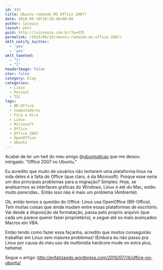 ```yaml
---
id: 435
title: Ubuntu rodando MS Office 2007?
date: 2010-09-10T10:28:40+00:00
author: lpsouza
layout: post
guid: http://luizsouza.com.br/?p=435
permalink: /2010/09/10/ubuntu-rodando-ms-office-2007/
aktt_notify_twitter:
  - 'yes'
  - 'yes'
aktt_tweeted:
  - "1"
  - "1"
headerImage: false
star: false
category: blog
categories:
  - Linux
  - Pessoal
  - TIC
tags:
  - BR-Office
  - Computadores
  - Fica a dica
  - Linux
  - Microsoft
  - Office
  - Office 2007
  - OpenOffice
  - Ubuntu
---
```

Acabei de ler um twit do meu amigo @<a href="http://twitter.com/ubuntudicas" target="_blank">ubuntudicas</a> que me deixou intrigado: "Office 2007 no Ubuntu."

Eu acredito que muito de usuários não tentarem uma plataforma linux na vida deles é a falta do Office (que claro, é da Microsoft). Porque esse seria um dos principais problemas para a migração? Simples: Hoje, se analisarmos as interfaces graficas do Windows, Linux e até do Mac, estão muito parecidas.. Então isso não é mais um problema (Ambiente).

Ok, então temos a questão do Office: Linux usa OpenOffice (BR-Office). Tem muitas coisas que ainda mudam entre essas plataformas de escritório. Vai desde a disposição da formatação, passa pelo proprio arquivo (que cada um parece querer fazer proprietário), e segue até os mais avançados Macros em VBA.

Então tendo como fazer essa façanha, acredito que muitos conseguirão trabalhar em Linux sem maiores problemas! (Embora eu não passo pra Linux por causa do meu uso de multimidia hardcore mode on extra plus, hehehe)

Segue o artigo: http://enfatizando.wordpress.com/2010/07/14/office-no-ubuntu/